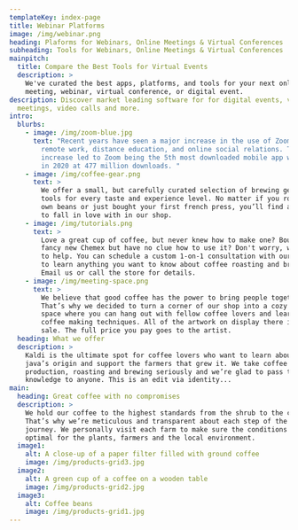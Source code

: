 ```yaml
---
templateKey: index-page
title: Webinar Platforms
image: /img/webinar.png
heading: Plaforms for Webinars, Online Meetings & Virtual Conferences
subheading: Tools for Webinars, Online Meetings & Virtual Conferences
mainpitch:
  title: Compare the Best Tools for Virtual Events
  description: >
    We've curated the best apps, platforms, and tools for your next online
    meeting, webinar, virtual conference, or digital event. 
description: Discover market leading software for for digital events, virtual
  meetings, video calls and more.
intro:
  blurbs:
    - image: /img/zoom-blue.jpg
      text: "Recent years have seen a major increase in the use of Zoom for webinars,
        remote work, distance education, and online social relations. The
        increase led to Zoom being the 5th most downloaded mobile app worldwide
        in 2020 at 477 million downloads. "
    - image: /img/coffee-gear.png
      text: >
        We offer a small, but carefully curated selection of brewing gear and
        tools for every taste and experience level. No matter if you roast your
        own beans or just bought your first french press, you’ll find a gadget
        to fall in love with in our shop.
    - image: /img/tutorials.png
      text: >
        Love a great cup of coffee, but never knew how to make one? Bought a
        fancy new Chemex but have no clue how to use it? Don't worry, we’re here
        to help. You can schedule a custom 1-on-1 consultation with our baristas
        to learn anything you want to know about coffee roasting and brewing.
        Email us or call the store for details.
    - image: /img/meeting-space.png
      text: >
        We believe that good coffee has the power to bring people together.
        That’s why we decided to turn a corner of our shop into a cozy meeting
        space where you can hang out with fellow coffee lovers and learn about
        coffee making techniques. All of the artwork on display there is for
        sale. The full price you pay goes to the artist.
  heading: What we offer
  description: >
    Kaldi is the ultimate spot for coffee lovers who want to learn about their
    java’s origin and support the farmers that grew it. We take coffee
    production, roasting and brewing seriously and we’re glad to pass that
    knowledge to anyone. This is an edit via identity...
main:
  heading: Great coffee with no compromises
  description: >
    We hold our coffee to the highest standards from the shrub to the cup.
    That’s why we’re meticulous and transparent about each step of the coffee’s
    journey. We personally visit each farm to make sure the conditions are
    optimal for the plants, farmers and the local environment.
  image1:
    alt: A close-up of a paper filter filled with ground coffee
    image: /img/products-grid3.jpg
  image2:
    alt: A green cup of a coffee on a wooden table
    image: /img/products-grid2.jpg
  image3:
    alt: Coffee beans
    image: /img/products-grid1.jpg
---
```

